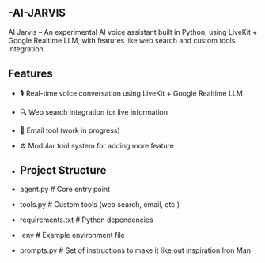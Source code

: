 ## -AI-JARVIS
AI Jarvis – An experimental AI voice assistant built in Python, using LiveKit + Google Realtime LLM, with features like web search and custom tools integration.

## Features
- 🎙️ Real-time voice conversation using LiveKit + Google Realtime LLM
- 🔍 Web search integration for live information
- 📧 Email tool (work in progress)
- ⚙️ Modular tool system for adding more feature

- ## Project Structure
- agent.py # Core entry point
- tools.py # Custom tools (web search, email, etc.)
- requirements.txt # Python dependencies
- .env # Example environment file
- prompts.py # Set of instructions to make it like out inspiration Iron Man 
